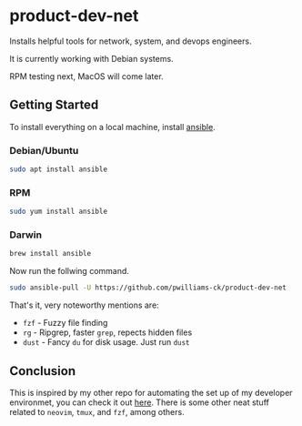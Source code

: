 # product-dev-net

Installs helpful tools for network, system, and devops engineers.

It is currently working with Debian systems.

RPM testing next, MacOS will come later.

## Getting Started

To install everything on a local machine, install [ansible](https://www.ansible.com/).

### Debian/Ubuntu

```bash
sudo apt install ansible
```
### RPM

```bash
sudo yum install ansible
```
### Darwin

```bash
brew install ansible
```

Now run the follwing command.

```bash
sudo ansible-pull -U https://github.com/pwilliams-ck/product-dev-net
```

That's it, very noteworthy mentions are:

- `fzf` - Fuzzy file finding
- `rg` - Ripgrep, faster `grep`, repects hidden files
- `dust` - Fancy `du` for disk usage. Just run `dust`

## Conclusion

This is inspired by my other repo for automating the set up of my developer environmet, you 
can check it out [here](https://github.com/pwilliams-ck/product-dev). There is some other neat
stuff related to `neovim`, `tmux`, and `fzf`, among others.
